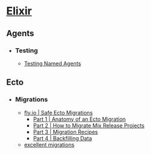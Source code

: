 # [Elixir](https://elixir-lang.org/)

## Agents
- ### Testing
	- [Testing Named Agents](http://dirtyinformation.com/blog/2017/02/03/testing_named_agents)
## Ecto
- ### Migrations
	- [fly.io | Safe Ecto Migrations](https://fly.io/phoenix-files/safe-ecto-migrations/)
		- [Part 1 | Anatomy of an Ecto Migration](https://fly.io/phoenix-files/anatomy-of-an-ecto-migration)
		- [Part 2 | How to Migrate Mix Release Projects](https://fly.io/phoenix-files/how-to-migrate-mix-release-projects)
		- [Part 3 | Migration Recipes](https://fly.io/phoenix-files/migration-recipes/)
		- [Part 4 | Backfilling Data](https://fly.io/phoenix-files/backfilling-data)
	- [excellent migrations](https://github.com/Artur-Sulej/excellent_migrations)